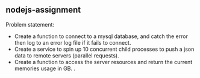## nodejs-assignment

Problem statement:
- Create a function to connect to a mysql database, and catch the error then log to an error log file if it fails to connect.
- Create a service to spin up 10 concurrent child processes to push a json data to remote servers (parallel requests).
- Create a function to access the server resources and return the current memories usage in GB.
.
